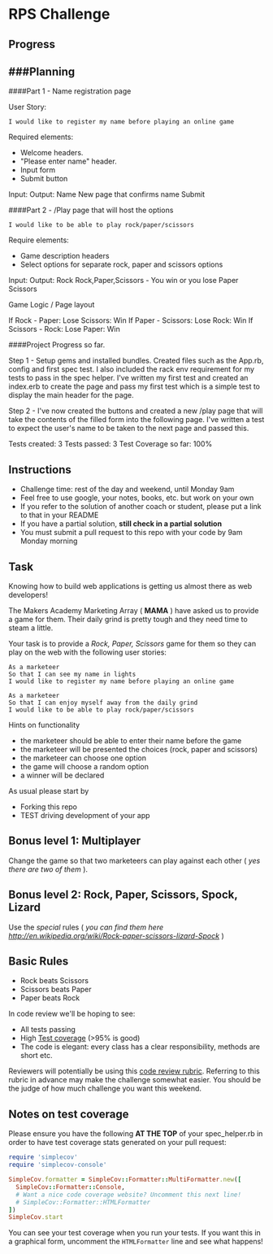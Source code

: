 # RPS Challenge

## Progress

###Planning
------------

####Part 1 - Name registration page

User Story:
```
I would like to register my name before playing an online game
```

Required elements:

- Welcome headers.
- "Please enter name" header.
- Input form
- Submit button

Input:        Output:
Name          New page that confirms name
Submit

####Part 2 - /Play page that will host the options
```
I would like to be able to play rock/paper/scissors
```

Require elements:

- Game description headers
- Select options for separate rock, paper and scissors options

Input:      Output:
Rock        Rock,Paper,Scissors - You win or you lose
Paper
Scissors


Game Logic / Page layout

If Rock -       Paper: Lose
                Scissors: Win
If Paper -      Scissors: Lose
                Rock: Win
If Scissors -   Rock: Lose
                Paper: Win


####Project Progress so far.

Step 1 - Setup gems and installed bundles. Created files such as the App.rb, config and first spec test. I also included the rack env requirement for my tests to pass in the spec helper.
I've written my first test and created an index.erb to create the page and pass my first test which is a simple test to display the main header for the page.

Step 2 - I've now created the buttons and created a new /play page that will take the contents of the filled form into the following page. I've written a test to expect the user's name to be taken to the next page and passed this.


Tests created: 3
Tests passed: 3
Test Coverage so far: 100%

Instructions
-------

* Challenge time: rest of the day and weekend, until Monday 9am
* Feel free to use google, your notes, books, etc. but work on your own
* If you refer to the solution of another coach or student, please put a link to that in your README
* If you have a partial solution, **still check in a partial solution**
* You must submit a pull request to this repo with your code by 9am Monday morning

Task
----

Knowing how to build web applications is getting us almost there as web developers!

The Makers Academy Marketing Array ( **MAMA** ) have asked us to provide a game for them. Their daily grind is pretty tough and they need time to steam a little.

Your task is to provide a _Rock, Paper, Scissors_ game for them so they can play on the web with the following user stories:

```
As a marketeer
So that I can see my name in lights
I would like to register my name before playing an online game

As a marketeer
So that I can enjoy myself away from the daily grind
I would like to be able to play rock/paper/scissors
```

Hints on functionality

- the marketeer should be able to enter their name before the game
- the marketeer will be presented the choices (rock, paper and scissors)
- the marketeer can choose one option
- the game will choose a random option
- a winner will be declared


As usual please start by

* Forking this repo
* TEST driving development of your app


## Bonus level 1: Multiplayer

Change the game so that two marketeers can play against each other ( _yes there are two of them_ ).

## Bonus level 2: Rock, Paper, Scissors, Spock, Lizard

Use the _special_ rules ( _you can find them here http://en.wikipedia.org/wiki/Rock-paper-scissors-lizard-Spock_ )

## Basic Rules

- Rock beats Scissors
- Scissors beats Paper
- Paper beats Rock

In code review we'll be hoping to see:

* All tests passing
* High [Test coverage](https://github.com/makersacademy/course/blob/master/pills/test_coverage.md) (>95% is good)
* The code is elegant: every class has a clear responsibility, methods are short etc.

Reviewers will potentially be using this [code review rubric](docs/review.md).  Referring to this rubric in advance may make the challenge somewhat easier.  You should be the judge of how much challenge you want this weekend.

Notes on test coverage
----------------------

Please ensure you have the following **AT THE TOP** of your spec_helper.rb in order to have test coverage stats generated
on your pull request:

```ruby
require 'simplecov'
require 'simplecov-console'

SimpleCov.formatter = SimpleCov::Formatter::MultiFormatter.new([
  SimpleCov::Formatter::Console,
  # Want a nice code coverage website? Uncomment this next line!
  # SimpleCov::Formatter::HTMLFormatter
])
SimpleCov.start
```

You can see your test coverage when you run your tests. If you want this in a graphical form, uncomment the `HTMLFormatter` line and see what happens!

